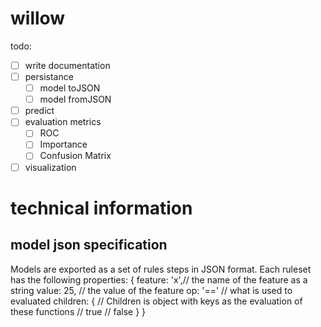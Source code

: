 # willow
todo:
- [ ] write documentation
- [ ] persistance
  - [ ] model toJSON
  - [ ] model fromJSON
- [ ] predict
- [ ] evaluation metrics
  - [ ] ROC
  - [ ] Importance
  - [ ] Confusion Matrix
- [ ] visualization

# technical information
## model json specification
Models are exported as a set of rules steps in JSON format. Each ruleset has the following properties:
{
    feature: 'x',// the name of the feature as a string
    value: 25, // the value of the feature
    op: '==' // what is used to evaluated
    children: {
        // Children is object with keys as the evaluation of these functions
        // true
        // false
    }
}